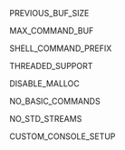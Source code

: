 PREVIOUS_BUF_SIZE

MAX_COMMAND_BUF

SHELL_COMMAND_PREFIX

THREADED_SUPPORT

DISABLE_MALLOC

NO_BASIC_COMMANDS

NO_STD_STREAMS

CUSTOM_CONSOLE_SETUP